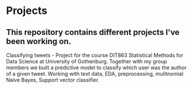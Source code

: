 # Projects
This repository contains different projects I've been working on.
--------

Classifying tweets - 
Project for the course DIT863 Statistical Methods for Data Science at University of Gothenburg. Together with my group members we built a predictive model to classify which user was the author of a given tweet. Working with text data, EDA, preprocessing, mulitnomial Naive Bayes, Support vector classifier. 
